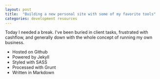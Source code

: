 ```yaml
---
layout: post
title:  "Building a new personal site with some of my favorite tools"
categories: development resources
---
```


Today I needed a break. I've been buried in client tasks, frustrated with cashflow, and generally down with the 
whole concept of running my own business. 

* Hosted on Github
* Powered by Jekyll 
* Styled with SASS 
* Processed with Grunt
* Written in Markdown
